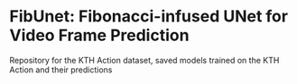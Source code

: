 # FibUnet: Fibonacci-infused UNet for Video Frame Prediction
Repository for the KTH Action dataset, saved models trained on the KTH Action and their predictions